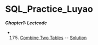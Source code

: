 # SQL_Practice_Luyao

***Chapter1: Leetcode***

- 175. [Combine Two Tables](https://leetcode.com/problems/combine-two-tables/) -- [Solution](Leetcode.sql)
